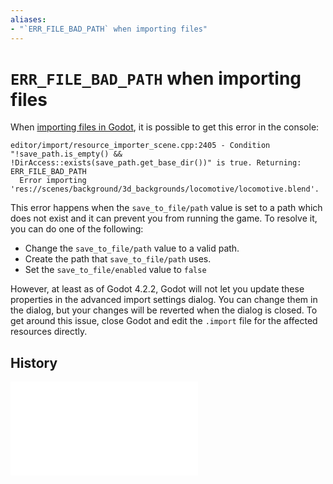 ```yaml
---
aliases:
- "`ERR_FILE_BAD_PATH` when importing files"
---
```


# `ERR_FILE_BAD_PATH` when importing files

When [importing files in Godot](godot-import.md), it is possible to get this error in the console:

```
editor/import/resource_importer_scene.cpp:2405 - Condition "!save_path.is_empty() && !DirAccess::exists(save_path.get_base_dir())" is true. Returning: ERR_FILE_BAD_PATH
  Error importing 'res://scenes/background/3d_backgrounds/locomotive/locomotive.blend'.
```

This error happens when the `save_to_file/path` value is set to a path which does not exist and it can prevent you from running the game. To resolve it, you can do one of the following:
- Change the `save_to_file/path` value to a valid path.
- Create the path that `save_to_file/path` uses.
- Set the `save_to_file/enabled` value to `false`

However, at least as of Godot 4.2.2, Godot will not let you update these properties in the advanced import settings dialog. You can change them in the dialog, but your changes will be reverted when the dialog is closed. To get around this issue, close Godot and edit the `.import` file for the affected resources directly.

## History

![20240616_174856](../entries/20240616_174856.md)
